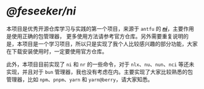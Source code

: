 # ***@feseeker/ni***

本项目是优秀开源仓库学习与实践的第一个项目，来源于 `antfu` 的 ***[ni](https://github.com/antfu/ni)***，主要作用是使用正确的包管理器，
更多使用方法请参考官方仓库。另外需要重复说明的是，本项目是一个学习项目，所以只是实现了我个人比较感兴趣的部分功能，大家在下载安装使用时，一定要使用官方仓库。

此外，本项目目前实现了 `ni` 和 `nr` 的一些命令，对于 `nlx`、`nu`、`nun`、`nci` 等还未实现，并且对于 `bun` 管理器，我也没有考虑在内。主要实现了大家比较熟悉的包管理器，比如 `npm`、`pnpm`、`yarn` 和 `yarn@berry`，请大家知悉。
